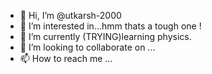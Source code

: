 - 👋 Hi, I’m @utkarsh-2000
- 👀 I’m interested in...hmm thats a tough one !
- 🌱 I’m currently (TRYING)learning physics.
- 💞️ I’m looking to collaborate on ...
- 📫 How to reach me ...

<!---
utkarsh-2000/utkarsh-2000 is a ✨ special ✨ repository because its `README.md` (this file) appears on your GitHub profile.
You can click the Preview link to take a look at your changes.
--->
